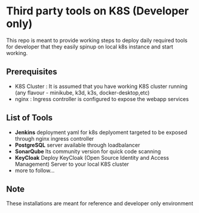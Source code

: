 # Third party tools on K8S (Developer only)
This repo is meant to provide working steps to deploy daily required tools for developer that they easily spinup on local k8s instance and start working.

## Prerequisites
- K8S Cluster : It is assumed that you have working K8S cluster running (any flavour - minikube, k3d, k3s, docker-desktop,etc)
- nginx : Ingress controller is configured to expose the webapp services

## List of Tools
- **Jenkins** deployment yaml for k8s deplyoment targeted to be exposed through nginx ingress controller
-  **PostgreSQL** server available through loadbalancer
-  **SonarQube** lts community version for quick code scanning
-  **KeyCloak**  Deploy KeyCloak (Open Source Identity and Access Management) Server to your local K8S cluster 
- more to follow...


## Note
These installations are meant for reference and developer only environment
